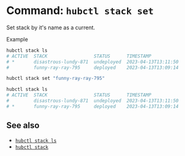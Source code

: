 # Command: `hubctl stack set`

Set stack by it's name as a current.

Example

```bash
hubctl stack ls
# ACTIVE  STACK                 STATUS      TIMESTAMP
# *       disastrous-lundy-871  undeployed  2023-04-13T13:11:50
#         funny-ray-ray-795     deployed    2023-04-13T13:09:14

hubctl stack set "funny-ray-ray-795"

hubctl stack ls
# ACTIVE  STACK                 STATUS      TIMESTAMP
#         disastrous-lundy-871  undeployed  2023-04-13T13:11:50
# *       funny-ray-ray-795     deployed    2023-04-13T13:09:14
```

## See also

* [`hubctl stack ls`](../hubctl-stack-ls)
* [`hubctl stack`](..)
